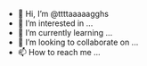 - 👋 Hi, I’m @ttttaaaaagghs
- 👀 I’m interested in ...
- 🌱 I’m currently learning ...
- 💞️ I’m looking to collaborate on ...
- 📫 How to reach me ...

<!---
ttttaaaaagghs/ttttaaaaagghs is a ✨ special ✨ repository because its `README.md` (this file) appears on your GitHub profile.
You can click the Preview link to take a look at your changes.
--->
